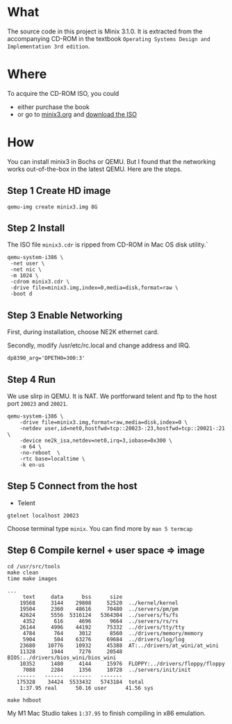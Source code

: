 # What

The source code in this project is Minix 3.1.0. It is extracted from the accompanying CD-ROM in the textbook `Operating Systems Design and Implementation 3rd edition`.

# Where

To acquire the CD-ROM ISO, you could

- either purchase the book
- or go to [minix3.org](http://minix3.org) and [download the ISO](http://download.minix3.org/iso/minix-3.1.0-book.iso.bz2)
 
# How

You can install minix3 in Bochs or QEMU. But I found that the networking works out-of-the-box in the latest QEMU. Here are the steps.

## Step 1 Create HD image

```
qemu-img create minix3.img 8G
```

## Step 2 Install

The ISO file `minix3.cdr` is ripped from CD-ROM in Mac OS disk utility.`

```
qemu-system-i386 \
 -net user \
 -net nic \ 
 -m 1024 \
 -cdrom minix3.cdr \
 -drive file=minix3.img,index=0,media=disk,format=raw \
 -boot d
```

## Step 3 Enable Networking

First, during installation, choose NE2K ethernet card.


Secondly, modify /usr/etc/rc.local and change address and IRQ.

```
dp8390_arg='DPETH0=300:3'
```

## Step 4 Run

We use slirp in QEMU. It is NAT. We portforward telent and ftp to the host port `20023` and `20021`. 

```
qemu-system-i386 \
    -drive file=minix3.img,format=raw,media=disk,index=0 \
    -netdev user,id=net0,hostfwd=tcp::20023-:23,hostfwd=tcp::20021-:21 \
    -device ne2k_isa,netdev=net0,irq=3,iobase=0x300 \
    -m 64 \
    -no-reboot  \
    -rtc base=localtime \
    -k en-us
```

## Step 5 Connect from the host


- Telent

```
gtelnet localhost 20023
```

Choose terminal type `minix`. You can find more by `man 5 termcap`


## Step 6 Compile kernel + user space => image

```
cd /usr/src/tools
make clean
time make images

...
     text     data      bss      size
    19568     3144    29808     52520  ../kernel/kernel
    19504     2360    48616     70480  ../servers/pm/pm
    42624     5556  5316124   5364304  ../servers/fs/fs
     4352      616     4696      9664  ../servers/rs/rs
    26144     4996    44192     75332  ../drivers/tty/tty
     4784      764     3012      8560  ../drivers/memory/memory
     5904      504    63276     69684  ../drivers/log/log
    23680    10776    10932     45388  AT:../drivers/at_wini/at_wini
    11328     1944     7276     20548  BIOS:../drivers/bios_wini/bios_wini
    10352     1480     4144     15976  FLOPPY:../drivers/floppy/floppy
     7088     2284     1356     10728  ../servers/init/init
   ------   ------   ------   -------
   175328    34424  5533432   5743184  total
    1:37.95 real      50.16 user      41.56 sys

make hdboot
```

My M1 Mac Studio takes `1:37.95` to finish compiling in x86 emulation.





